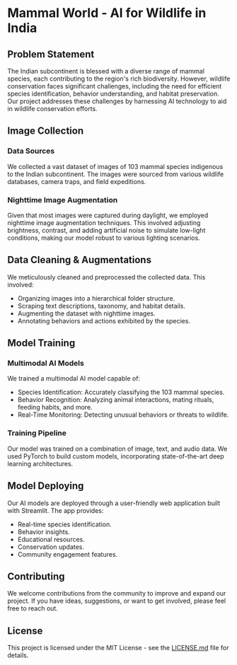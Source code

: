 # Mammal World - AI for Wildlife in India

## Problem Statement

The Indian subcontinent is blessed with a diverse range of mammal species, each contributing to the region's rich biodiversity. However, wildlife conservation faces significant challenges, including the need for efficient species identification, behavior understanding, and habitat preservation. Our project addresses these challenges by harnessing AI technology to aid in wildlife conservation efforts.

## Image Collection

### Data Sources

We collected a vast dataset of images of 103 mammal species indigenous to the Indian subcontinent. The images were sourced from various wildlife databases, camera traps, and field expeditions.

### Nighttime Image Augmentation

Given that most images were captured during daylight, we employed nighttime image augmentation techniques. This involved adjusting brightness, contrast, and adding artificial noise to simulate low-light conditions, making our model robust to various lighting scenarios.

## Data Cleaning & Augmentations

We meticulously cleaned and preprocessed the collected data. This involved:

- Organizing images into a hierarchical folder structure.
- Scraping text descriptions, taxonomy, and habitat details.
- Augmenting the dataset with nighttime images.
- Annotating behaviors and actions exhibited by the species.

## Model Training

### Multimodal AI Models

We trained a multimodal AI model capable of:

- Species Identification: Accurately classifying the 103 mammal species.
- Behavior Recognition: Analyzing animal interactions, mating rituals, feeding habits, and more.
- Real-Time Monitoring: Detecting unusual behaviors or threats to wildlife.

### Training Pipeline

Our model was trained on a combination of image, text, and audio data. We used PyTorch to build custom models, incorporating state-of-the-art deep learning architectures.

## Model Deploying

Our AI models are deployed through a user-friendly web application built with Streamlit. The app provides:

- Real-time species identification.
- Behavior insights.
- Educational resources.
- Conservation updates.
- Community engagement features.

## Contributing

We welcome contributions from the community to improve and expand our project. If you have ideas, suggestions, or want to get involved, please feel free to reach out.

## License

This project is licensed under the MIT License - see the [LICENSE.md](LICENSE.md) file for details.
